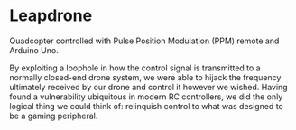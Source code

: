 Leapdrone
=========

Quadcopter controlled with Pulse Position Modulation (PPM) remote and Arduino Uno.

By exploiting a loophole in how the control signal is transmitted to a normally closed-end drone system, we were able to hijack the frequency ultimately received by our drone and control it however we wished. Having found a vulnerability ubiquitous in modern RC controllers, we did the only logical thing we could think of: relinquish control to what was designed to be a gaming peripheral.
